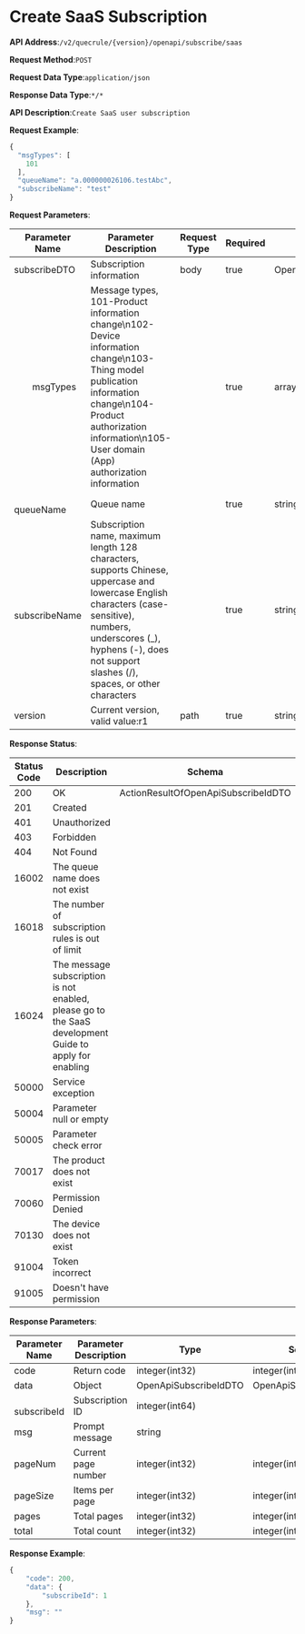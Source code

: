# Create SaaS Subscription


**API Address**:`/v2/quecrule/{version}/openapi/subscribe/saas`


**Request Method**:`POST`


**Request Data Type**:`application/json`


**Response Data Type**:`*/*`


**API Description**:`Create SaaS user subscription`



**Request Example**:


```javascript
{
  "msgTypes": [
    101
  ],
  "queueName": "a.000000026106.testAbc",
  "subscribeName": "test"
}
```


**Request Parameters**:


| Parameter Name           | Parameter Description                                         | Request Type | Required | Data Type                | Schema                  |
| ------------------------ | ------------------------------------------------------------- | ------------ | -------- | ----------------------- | ----------------------- |
| subscribeDTO             | Subscription information                                      | body         | true     | OpenApiSubscribeSaasDTO | OpenApiSubscribeSaasDTO |
| &emsp;&emsp;msgTypes     | Message types, 101-Product information change\n102-Device information change\n103-Thing model publication information change\n104-Product authorization information\n105-User domain (App) authorization information |          | true     | array                   | integer                 |
| &emsp;&emsp;queueName    | Queue name                                                    |              | true     | string                  |                         |
| &emsp;&emsp;subscribeName | Subscription name, maximum length 128 characters, supports Chinese, uppercase and lowercase English characters (case-sensitive), numbers, underscores (_), hyphens (-), does not support slashes (/), spaces, or other characters |              | true     | string                  |                         |
| version                  | Current version, valid value:r1                               | path         | true     | string                  |                         |


**Response Status**:


| Status Code | Description                                                  | Schema                              |
| ----------- | ------------------------------------------------------------ | ----------------------------------- |
| 200         | OK                                                           | ActionResultOfOpenApiSubscribeIdDTO |
| 201         | Created                                                      |                                     |
| 401         | Unauthorized                                                 |                                     |
| 403         | Forbidden                                                    |                                     |
| 404         | Not Found                                                    |                                     |
| 16002       | The queue name does not exist                                |                                     |
| 16018       | The number of subscription rules is out of limit             |                                     |
| 16024       | The message subscription is not enabled, please go to the SaaS development Guide to apply for enabling |                                     |
| 50000       | Service exception                                            |                                     |
| 50004       | Parameter null or empty                                      |                                     |
| 50005       | Parameter check error                                        |                                     |
| 70017       | The product does not exist                                   |                                     |
| 70060       | Permission Denied                                            |                                     |
| 70130       | The device does not exist                                    |                                     |
| 91004       | Token incorrect                                              |                                     |
| 91005       | Doesn't have permission                                      |                                     |


**Response Parameters**:


| Parameter Name          | Parameter Description | Type                  | Schema                |
| ----------------------- | --------------------- | --------------------- | --------------------- |
| code                    | Return code           | integer(int32)        | integer(int32)        |
| data                    | Object                | OpenApiSubscribeIdDTO | OpenApiSubscribeIdDTO |
| &emsp;&emsp;subscribeId | Subscription ID       | integer(int64)        |                       |
| msg                     | Prompt message        | string                |                       |
| pageNum                 | Current page number   | integer(int32)        | integer(int32)        |
| pageSize                | Items per page        | integer(int32)        | integer(int32)        |
| pages                   | Total pages           | integer(int32)        | integer(int32)        |
| total                   | Total count           | integer(int32)        | integer(int32)        |


**Response Example**:
```javascript
{
	"code": 200,
	"data": {
		"subscribeId": 1
	},
	"msg": ""
}
```
